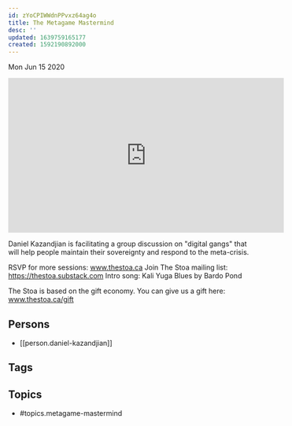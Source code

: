 ```yaml
---
id: zYoCPIWWdnPPvxz64ag4o
title: The Metagame Mastermind
desc: ''
updated: 1639759165177
created: 1592190892000
---
```





Mon Jun 15 2020

<iframe width="560" height="315" src="https://www.youtube.com/embed/Plp0AOTm7dg" title="The Metagame Mastermind w/ Daniel Kazandjian (June 13rd, 2020)" frameborder="0" allow="accelerometer; autoplay; clipboard-write; encrypted-media; gyroscope; picture-in-picture" allowfullscreen ></iframe>

Daniel Kazandjian is facilitating a group discussion on "digital gangs" that will help people maintain their sovereignty and respond to the meta-crisis.

RSVP for more sessions: www.thestoa.ca
Join The Stoa mailing list: https://thestoa.substack.com
Intro song: Kali Yuga Blues by Bardo Pond

The Stoa is based on the gift economy. You can give us a gift here: www.thestoa.ca/gift

## Persons

- [[person.daniel-kazandjian]]

## Tags



## Topics

- #topics.metagame-mastermind

